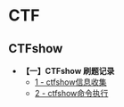 # CTF

##  CTFshow

* **【一】CTFshow 刷题记录**
  * [1 - ctfshow信息收集](ctf/ctf信息收集.md)
  * [2 - ctfshow命令执行](ctf命令执行/ctf命令执行.md)